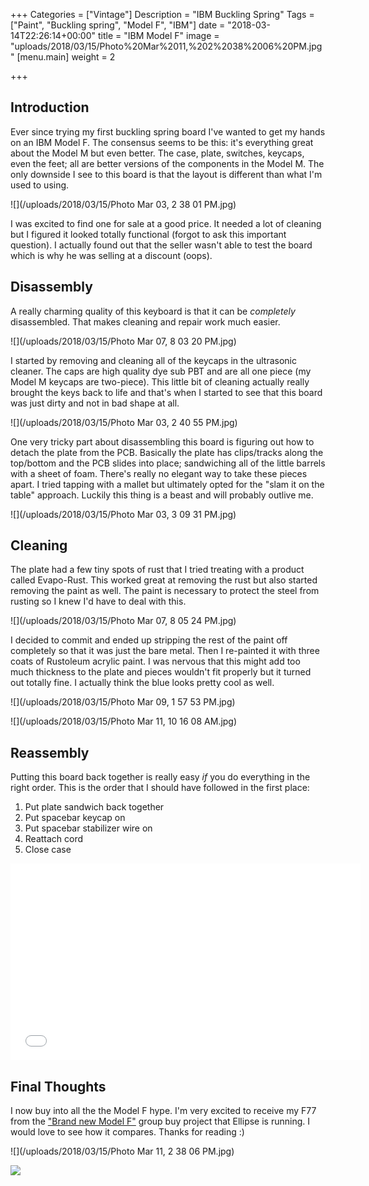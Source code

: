 +++
Categories = ["Vintage"]
Description = "IBM Buckling Spring"
Tags = ["Paint", "Buckling spring", "Model F", "IBM"]
date = "2018-03-14T22:26:14+00:00"
title = "IBM Model F"
image = "uploads/2018/03/15/Photo%20Mar%2011,%202%2038%2006%20PM.jpg"
[menu.main]
weight = 2

+++
## Introduction

Ever since trying my first buckling spring board I've wanted to get my hands on an IBM Model F.  The consensus seems to be this: it's everything great about the Model M but even better.  The case, plate, switches, keycaps, even the feet; all are better versions of the components in the Model M.  The only downside I see to this board is that the layout is different than what I'm used to using.

![](/uploads/2018/03/15/Photo Mar 03, 2 38 01 PM.jpg)

I was excited to find one for sale at a good price.  It needed a lot of cleaning but I figured it looked totally functional (forgot to ask this important question).  I actually found out that the seller wasn't able to test the board which is why he was selling at a discount (oops).

## Disassembly

A really charming quality of this keyboard is that it can be _completely_ disassembled.  That makes cleaning and repair work much easier.

![](/uploads/2018/03/15/Photo Mar 07, 8 03 20 PM.jpg)

I started by removing and cleaning all of the keycaps in the ultrasonic cleaner.  The caps are high quality dye sub PBT and are all one piece (my Model M keycaps are two-piece).  This little bit of cleaning actually really brought the keys back to life and that's when I started to see that this board was just dirty and not in bad shape at all.

![](/uploads/2018/03/15/Photo Mar 03, 2 40 55 PM.jpg)

One very tricky part about disassembling this board is figuring out how to detach the plate from the PCB.  Basically the plate has clips/tracks along the top/bottom and the PCB slides into place; sandwiching all of the little barrels with a sheet of foam.  There's really no elegant way to take these pieces apart.  I tried tapping with a mallet but ultimately opted for the "slam it on the table" approach.  Luckily this thing is a beast and will probably outlive me.

![](/uploads/2018/03/15/Photo Mar 03, 3 09 31 PM.jpg)

## Cleaning

The plate had a few tiny spots of rust that I tried treating with a product called Evapo-Rust.  This worked great at removing the rust but also started removing the paint as well.  The paint is necessary to protect the steel from rusting so I knew I'd have to deal with this.

![](/uploads/2018/03/15/Photo Mar 07, 8 05 24 PM.jpg)

I decided to commit and ended up stripping the rest of the paint off completely so that it was just the bare metal.  Then I re-painted it with three coats of Rustoleum acrylic paint.  I was nervous that this might add too much thickness to the plate and pieces wouldn't fit properly but it turned out totally fine.  I actually think the blue looks pretty cool as well.

![](/uploads/2018/03/15/Photo Mar 09, 1 57 53 PM.jpg)

![](/uploads/2018/03/15/Photo Mar 11, 10 16 08 AM.jpg)

## Reassembly

Putting this board back together is really easy _if_ you do everything in the right order.  This is the order that I should have followed in the first place:

1. Put plate sandwich back together
2. Put spacebar keycap on
3. Put spacebar stabilizer wire on
4. Reattach cord
5. Close case

<iframe width="560" height="315" src="//www.youtube.com/embed/4Wcp8ktQ-nk" frameborder="0"></iframe>

## Final Thoughts

I now buy into all the the Model F hype.  I'm very excited to receive my F77 from the ["Brand new Model F"](https://www.modelfkeyboards.com) group buy project that Ellipse is running.  I would love to see how it compares.  Thanks for reading :)

![](/uploads/2018/03/15/Photo Mar 11, 2 38 06 PM.jpg)

![](/uploads/2018/03/15/unnamed.jpg)